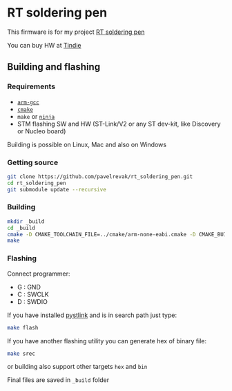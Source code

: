# RT soldering pen

This firmware is for my project [RT soldering pen](https://hackaday.io/project/18899-rt-soldering-pen)

You can buy HW at [Tindie](https://www.tindie.com/products/vlk/rt-soldering-pen/)

## Building and flashing

### Requirements

- [`arm-gcc`](https://developer.arm.com/open-source/gnu-toolchain/gnu-rm/downloads)
- [`cmake`](https://cmake.org/download/)
- `make` or [`ninja`](https://github.com/ninja-build/ninja)
- STM flashing SW and HW (ST-Link/V2 or any ST dev-kit, like Discovery or Nucleo board)

Building is possible on Linux, Mac and also on Windows

### Getting source

```sh
git clone https://github.com/pavelrevak/rt_soldering_pen.git
cd rt_soldering_pen
git submodule update --recursive
```

### Building

```sh
mkdir _build
cd _build
cmake -D CMAKE_TOOLCHAIN_FILE=../cmake/arm-none-eabi.cmake -D CMAKE_BUILD_TYPE=Release ..
make
```

### Flashing

Connect programmer:
- G : GND
- C : SWCLK
- D : SWDIO

If you have installed [pystlink](https://github.com/pavelrevak/pystlink) and is in search path just type:

```sh
make flash
```

If you have another flashing utility you can generate hex of binary file:

```sh
make srec
```

or building also support other targets `hex` and `bin`

Final files are saved in `_build` folder
